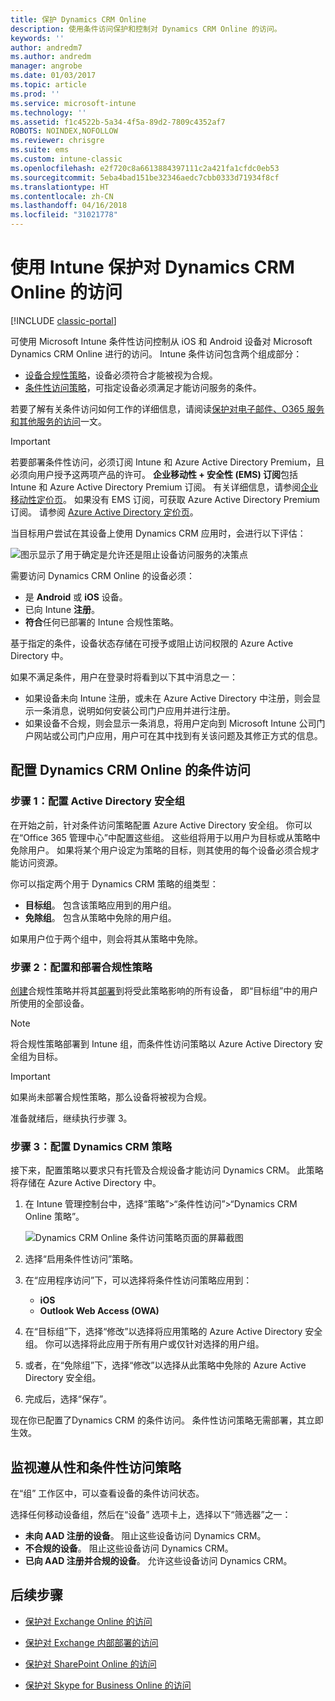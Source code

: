 ```yaml
---
title: 保护 Dynamics CRM Online
description: 使用条件访问保护和控制对 Dynamics CRM Online 的访问。
keywords: ''
author: andredm7
ms.author: andredm
manager: angrobe
ms.date: 01/03/2017
ms.topic: article
ms.prod: ''
ms.service: microsoft-intune
ms.technology: ''
ms.assetid: f1c4522b-5a34-4f5a-89d2-7809c4352af7
ROBOTS: NOINDEX,NOFOLLOW
ms.reviewer: chrisgre
ms.suite: ems
ms.custom: intune-classic
ms.openlocfilehash: e2f720c8a6613884397111c2a421fa1cfdc0eb53
ms.sourcegitcommit: 5eba4bad151be32346aedc7cbb0333d71934f8cf
ms.translationtype: HT
ms.contentlocale: zh-CN
ms.lasthandoff: 04/16/2018
ms.locfileid: "31021778"
---
```

# <a name="protect-access-to-dynamics-crm-online-with-intune"></a>使用 Intune 保护对 Dynamics CRM Online 的访问

[!INCLUDE [classic-portal](../includes/classic-portal.md)]

可使用 Microsoft Intune 条件性访问控制从 iOS 和 Android 设备对 Microsoft Dynamics CRM Online 进行的访问。  Intune 条件访问包含两个组成部分：
* [设备合规性策略](introduction-to-device-compliance-policies-in-microsoft-intune.md)，设备必须符合才能被视为合规。
* [条件性访问策略](restrict-access-to-email-and-o365-services-with-microsoft-intune.md)，可指定设备必须满足才能访问服务的条件。

若要了解有关条件访问如何工作的详细信息，请阅读[保护对电子邮件、O365 服务和其他服务的访问](restrict-access-to-email-and-o365-services-with-microsoft-intune.md)一文。

> [!IMPORTANT]
> 若要部署条件性访问，必须订阅 Intune 和 Azure Active Directory Premium，且必须向用户授予这两项产品的许可。 **企业移动性 + 安全性 (EMS) 订阅**包括 Intune 和 Azure Active Directory Premium 订阅。 有关详细信息，请参阅[企业移动性定价页](https://www.microsoft.com/cloud-platform/enterprise-mobility-pricing)。 如果没有 EMS 订阅，可获取 Azure Active Directory Premium 订阅。 请参阅 [Azure Active Directory 定价页](https://azure.microsoft.com/pricing/details/active-directory/)。

当目标用户尝试在其设备上使用 Dynamics CRM 应用时，会进行以下评估：

![图示显示了用于确定是允许还是阻止设备访问服务的决策点](../media/mdm-ca-dynamics-crm-flow-diagram.png)

需要访问 Dynamics CRM Online 的设备必须：
* 是 **Android** 或 **iOS** 设备。
* 已向 Intune **注册**。
* **符合**任何已部署的 Intune 合规性策略。

基于指定的条件，设备状态存储在可授予或阻止访问权限的 Azure Active Directory 中。

如果不满足条件，用户在登录时将看到以下其中消息之一：
* 如果设备未向 Intune 注册，或未在 Azure Active Directory 中注册，则会显示一条消息，说明如何安装公司门户应用并进行注册。
* 如果设备不合规，则会显示一条消息，将用户定向到 Microsoft Intune 公司门户网站或公司门户应用，用户可在其中找到有关该问题及其修正方式的信息。

## <a name="configure-conditional-access-for-dynamics-crm-online"></a>配置 Dynamics CRM Online 的条件访问  
### <a name="step-1-configure-active-directory-security-groups"></a>步骤 1：配置 Active Directory 安全组

在开始之前，针对条件访问策略配置 Azure Active Directory 安全组。 你可以在“Office 365 管理中心”中配置这些组。 这些组将用于以用户为目标或从策略中免除用户。 如果将某个用户设定为策略的目标，则其使用的每个设备必须合规才能访问资源。

你可以指定两个用于 Dynamics CRM 策略的组类型：
* **目标组**。 包含该策略应用到的用户组。
* **免除组**。 包含从策略中免除的用户组。

如果用户位于两个组中，则会将其从策略中免除。

### <a name="step-2-configure-and-deploy-a-compliance-policy"></a>步骤 2：配置和部署合规性策略
[创建](create-a-device-compliance-policy-in-microsoft-intune.md)合规性策略并将其[部署](deploy-and-monitor-a-device-compliance-policy-in-microsoft-intune.md)到将受此策略影响的所有设备， 即“目标组”中的用户所使用的全部设备。

> [!NOTE]
> 将合规性策略部署到 Intune 组，而条件性访问策略以 Azure Active Directory 安全组为目标。

> [!IMPORTANT]
> 如果尚未部署合规性策略，那么设备将被视为合规。

准备就绪后，继续执行步骤 3。
### <a name="step-3-configure-the-dynamics-crm-policy"></a>步骤 3：配置 Dynamics CRM 策略
接下来，配置策略以要求只有托管及合规设备才能访问 Dynamics CRM。 此策略将存储在 Azure Active Directory 中。

1. 在 Intune 管理控制台中，选择“策略”>“条件性访问”>“Dynamics CRM Online 策略”。

   ![Dynamics CRM Online 条件访问策略页面的屏幕截图](../media/mdm-ca-dynamics-crm-policy-configuration.png)

2. 选择“启用条件性访问”策略。
3. 在“应用程序访问”下，可以选择将条件性访问策略应用到：
   * **iOS**
   * **Outlook Web Access (OWA)**
4. 在“目标组”下，选择“修改”以选择将应用策略的 Azure Active Directory 安全组。 你可以选择将此应用于所有用户或仅针对选择的用户组。
5. 或者，在“免除组”下，选择“修改”以选择从此策略中免除的 Azure Active Directory 安全组。
6. 完成后，选择“保存”。

现在你已配置了Dynamics CRM 的条件访问。 条件性访问策略无需部署，其立即生效。
##  <a name="monitor-the-compliance-and-conditional-access-policies"></a>监视遵从性和条件性访问策略

在“组”  工作区中，可以查看设备的条件访问状态。

选择任何移动设备组，然后在“设备” 选项卡上，选择以下“筛选器”之一：
* **未向 AAD 注册的设备**。 阻止这些设备访问 Dynamics CRM。
* **不合规的设备**。 阻止这些设备访问 Dynamics CRM。
* **已向 AAD 注册并合规的设备**。 允许这些设备访问 Dynamics CRM。

##  <a name="next-steps"></a>后续步骤
* [保护对 Exchange Online 的访问](restrict-access-to-exchange-online-with-microsoft-intune.md)

* [保护对 Exchange 内部部署的访问](restrict-access-to-exchange-onpremises-with-microsoft-intune.md)
* [保护对 SharePoint Online 的访问](restrict-access-to-sharepoint-online-with-microsoft-intune.md)

* [保护对 Skype for Business Online 的访问](restrict-access-to-skype-for-business-online-with-microsoft-intune.md)
